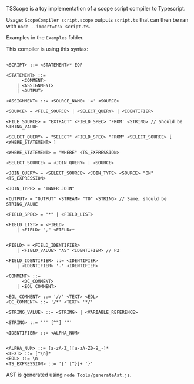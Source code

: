 TSScope is a toy implementation of a scope script compiler to Typescript.

Usage: `ScopeCompiler script.scope` outputs `script.ts` that can then be ran with `node --import=tsx script.ts`.

Examples in the `Examples` folder.

This compiler is using this syntax:

```EBNF

<SCRIPT> ::= <STATEMENT>* EOF

<STATEMENT> ::=
	  <COMMENT>
	| <ASSIGNMENT>
	| <OUTPUT>

<ASSIGNMENT> ::= <SOURCE_NAME> '=' <SOURCE>

<SOURCE> = <FILE_SOURCE> | <SELECT_QUERY> | <IDENTIFIER>

<FILE_SOURCE> = "EXTRACT" <FIELD_SPEC> 'FROM' <STRING> // Should be STRING_VALUE

<SELECT_QUERY> = "SELECT" <FIELD_SPEC> "FROM" <SELECT_SOURCE> [ <WHERE_STATEMENT> ]

<WHERE_STATEMENT> = "WHERE" <TS_EXPRESSION>

<SELECT_SOURCE> = <JOIN_QUERY> | <SOURCE>

<JOIN_QUERY> = <SELECT_SOURCE> <JOIN_TYPE> <SOURCE> "ON" <TS_EXPRESSION>

<JOIN_TYPE> = "INNER JOIN"

<OUTPUT> = "OUTPUT" <STREAM> "TO" <STRING> // Same, should be STRING_VALUE

<FIELD_SPEC> = "*" | <FIELD_LIST>

<FIELD_LIST> = <FIELD>
	| <FIELD> "," <FIELD>+


<FIELD> = <FIELD_IDENTIFIER>
	| <FIELD_VALUE> "AS" <IDENTIFIER> // P2

<FIELD_IDENTIFIER> ::= <IDENTIFIER>
    | <IDENTIFIER> '.' <IDENTIFIER>

<COMMENT> ::=
	  <OC_COMMENT>
	| <EOL_COMMENT>

<EOL_COMMENT> ::= '//' <TEXT> <EOL>
<OC_COMMENT> ::= '/*' <TEXT> '*/'

<STRING_VALUE> ::= <STRING> | <VARIABLE_REFERENCE>

<STRING> ::= '"' [^"] '"'

<IDENTIFIER> ::= <ALPHA_NUM>


<ALPHA_NUM> ::= [a-zA-Z_][a-zA-Z0-9_-]*
<TEXT> ::= [^\n]*
<EOL> ::= \n
<TS_EXPRESSION> ::= '{' [^}]+ '}'
```

AST is generated using `node Tools/generateAst.js`.
